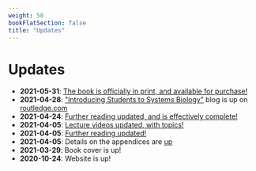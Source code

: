 ```yaml
---
weight: 50
bookFlatSection: false
title: "Updates"
---
```


# Updates

 - **2021-05-31**: [The book is officially in print, and available for purchase!](https://www.routledge.com/An-Introduction-to-Computational-Systems-Biology-Systems-Level-Modelling/Raman/p/book/9781138597327)
 - **2021-04-28**: ["Introducing Students to Systems Biology"](https://www.routledge.com/blog/article/introducing-students-to-systems-biology) blog is up on [routledge.com](https://www.routledge.com/blog/)
 - **2021-04-24**: [Further reading updated, and is effectively complete!](resources/further-reading/)
 - **2021-04-05**: [Lecture videos updated, with topics!](resources/lecture-videos/)
 - **2021-04-05**: [Further reading updated!](resources/further-reading/)
 - **2021-04-05**: Details on the appendices are [up](resources/appendices/)
 - **2021-03-29**: Book cover is up!
 - **2020-10-24**: Website is up!
